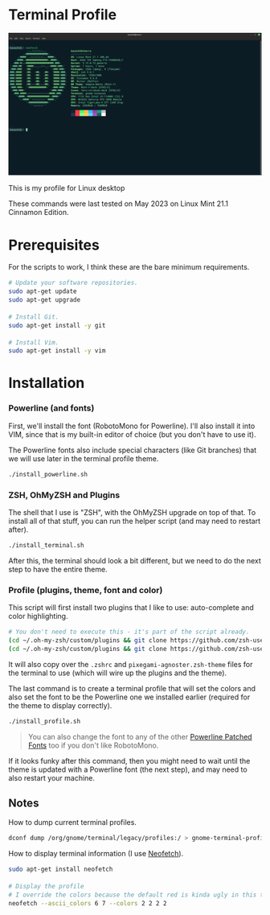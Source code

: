 # Terminal Profile

![terminal](./terminal-profile.png)

This is my profile for Linux desktop

These commands were last tested on May 2023 on Linux Mint 21.1 Cinnamon Edition.

# Prerequisites

For the scripts to work, I think these are the bare minimum requirements.

```bash
# Update your software repositories.
sudo apt-get update
sudo apt-get upgrade

# Install Git.
sudo apt-get install -y git

# Install Vim.
sudo apt-get install -y vim
```

# Installation

### Powerline (and fonts)

First, we'll install the font (RobotoMono for Powerline). I'll also install it into VIM, since that
is my built-in editor of choice (but you don't have to use it).

The Powerline fonts also include special characters (like Git branches) that we will use later in
the terminal profile theme.

```bash
./install_powerline.sh
```

### ZSH, OhMyZSH and Plugins

The shell that I use is "ZSH", with the OhMyZSH upgrade on top of that. To install all of that stuff,
you can run the helper script (and may need to restart after).

```bash
./install_terminal.sh
```

After this, the terminal should look a bit different, but we need to do the next step to have the
entire theme.

### Profile (plugins, theme, font and color)

This script will first install two plugins that I like to use: auto-complete and color highlighting.

```bash
# You don't need to execute this - it's part of the script already.
(cd ~/.oh-my-zsh/custom/plugins && git clone https://github.com/zsh-users/zsh-syntax-highlighting)
(cd ~/.oh-my-zsh/custom/plugins && git clone https://github.com/zsh-users/zsh-autosuggestions)
```

It will also copy over the `.zshrc` and `pixegami-agnoster.zsh-theme` files for the
terminal to use (which will wire up the plugins and the theme).

The last command is to create a terminal profile that will set the colors and also set the font
to be the Powerline one we installed earlier (required for the theme to display correctly).

```bash
./install_profile.sh
```

> You can also change the font to any of the other [Powerline Patched Fonts](https://github.com/powerline/fonts) too if you don't like RobotoMono.

If it looks funky after this command, then you might need to wait until the theme is updated with a
Powerline font (the next step), and may need to also restart your machine.


## Notes

How to dump current terminal profiles.

```bash
dconf dump /org/gnome/terminal/legacy/profiles:/ > gnome-terminal-profiles.dconf
```

How to display terminal information (I use [Neofetch](https://github.com/dylanaraps/neofetch)).

```bash
sudo apt-get install neofetch

# Display the profile
# I override the colors because the default red is kinda ugly in this theme.
neofetch --ascii_colors 6 7 --colors 2 2 2 2
```


